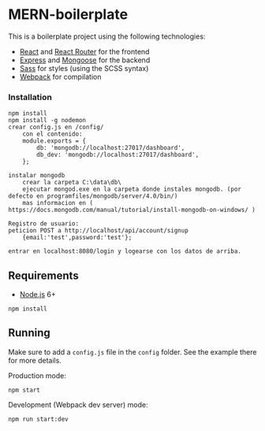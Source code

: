 # MERN-boilerplate

This is a boilerplate project using the following technologies:
- [React](https://facebook.github.io/react/) and [React Router](https://reacttraining.com/react-router/) for the frontend
- [Express](http://expressjs.com/) and [Mongoose](http://mongoosejs.com/) for the backend
- [Sass](http://sass-lang.com/) for styles (using the SCSS syntax)
- [Webpack](https://webpack.github.io/) for compilation


### Installation

	npm install
	npm install -g nodemon
	crear config.js en /config/
		con el contenido:
		module.exports = {
			db: 'mongodb://localhost:27017/dashboard',
			db_dev: 'mongodb://localhost:27017/dashboard',
		};

	instalar mongodb
		crear la carpeta C:\data\db\
		ejecutar mongod.exe en la carpeta donde instales mongodb. (por defecto en programfiles/mongodb/server/4.0/bin/)
		mas informacion en ( https://docs.mongodb.com/manual/tutorial/install-mongodb-on-windows/ )

	Registro de usuario:
	peticion POST a http://localhost/api/account/signup
		{email:'test',password:'test'};

	entrar en localhost:8080/login y logearse con los datos de arriba.

## Requirements

- [Node.js](https://nodejs.org/en/) 6+

```shell
npm install
```


## Running

Make sure to add a `config.js` file in the `config` folder. See the example there for more details.

Production mode:

```shell
npm start
```

Development (Webpack dev server) mode:

```shell
npm run start:dev
```
